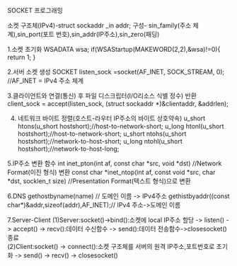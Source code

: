 SOCKET 프로그래밍

소켓 구조체(IPv4)-struct sockaddr _in addr; 
구성- sin_family(주소 체계),sin_port(포트 번호),sin_addr(IP주소),sin_zero(패딩)

1.소켓 초기화
WSADATA wsa;
if(WSAStartup(MAKEWORD(2,2),&wsa)!=0){
return 1;
}

2.서버 소켓 생성
SOCKET listen_sock =socket(AF_INET, SOCK_STREAM, 0);
//AF_INET = IPv4 주소 체계

3.클라이언트와 연결(통신) 후 파일 디스크립터(I/O리소스 식별 정수) 반환
client_sock = accept(listen_sock, (struct sockaddr *)&clientaddr, &addrlen);


4. 네트워크 바이트 정렬(호스트-라우터 IP주소의 바이트 상호약속)
u_short htons(u_short hostshort);//host-to-network-short;
u_long htonl(u_short hostshort);//host-to-network-short;
u_short ntohs(u_short hostshort);//network-to-host-short;
u_long ntohl(u_short hostshort);//network-to-host-long;

5.IP주소 변환 함수
int inet_pton(int af, const char *src, void *dst) //Network Format(이진 형식) 변환
const char *inet_ntop(int af, const void *src, char *dst, socklen_t size) //Presentation Format(텍스트 형식)으로 변환

6.DNS
gethostbyname(name) //  도메인 이름 -> IPv4주소 
gethistbyaddr((const char*)&addr,sizeof(addr),AF_INET);// IPv4 주소->도메인 이름

7.Server-Client
(1)Server:socket()->bind():소켓에 local IP주소 할당 -> listen() -> accept() -> recv():데이터 수신함수 -> send():데이터 전송함수->closesocket() 종료  
(2)Client:socket() -> connect():소켓 구조체를 서버의 원격 IP주소,포트번호로 초기화 -> send() -> recv() -> closesocket()
